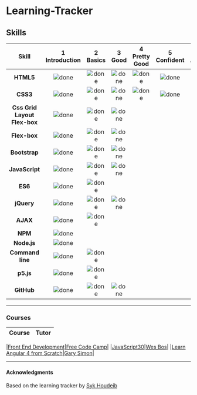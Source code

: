 # Learning-Tracker

## Skills

[done]: :ballot_box_with_check:

|Skill| 1<br>Introduction | 2<br>Basics | 3<br>Good | 4<br>Pretty Good | 5<br>Confident | 6<br>Awesome |
|:--------:|:---:|:---:|:---:|:---:|:---:|:---:|
|**HTML5**| ![done][done] | ![done][done] | ![done][done] | ![done][done] |![done][done] | |
|**CSS3**| ![done][done] | ![done][done] | ![done][done] | ![done][done] |![done][done] | |
|**Css Grid Layout Flex-box**| ![done][done] | ![done][done] | ![done][done] |  |  | |
|**Flex-box**| ![done][done] | ![done][done] | ![done][done] |  |  | |
|**Bootstrap**| ![done][done] | ![done][done] | ![done][done] |  |  | |
|**JavaScript**| ![done][done] | ![done][done] | ![done][done] |  |  | |
|**ES6**| ![done][done] | ![done][done] |  |  |  | |
|**jQuery**| ![done][done] | ![done][done] | ![done][done] |  |  | |
|**AJAX**| ![done][done] | ![done][done] |  |  |  |  |
|**NPM**| ![done][done] |  |  |  |  | |
|**Node.js**| ![done][done] | |  |  |  | |
|**Command line**| ![done][done] | ![done][done] |  |  |  | |
|**p5.js**| ![done][done] | ![done][done] |  |  |  | |
|**GitHub**| ![done][done] | ![done][done] | ![done][done] |  |  | |

---


### Courses

|Course|Tutor|
|:---:|:---:|

|[Front End Development](https://www.freecodecamp.org/elena-in-code)|[Free Code Camp](https://www.freecodecamp.org)|
|[JavaScript30](https://javascript30.com/)|[Wes Bos](https://twitter.com/wesbos)|
|[Learn Angular 4 from Scratch](https://www.udemy.com/learn-angular-from-scratch)|[Gary Simon](https://twitter.com/designcoursecom)|



---


#### Acknowledgments 

Based on the learning tracker by [Syk Houdeib](https://github.com/Syknapse/My-Learning-Tracker) 
